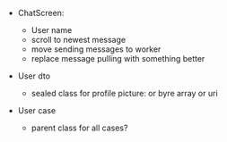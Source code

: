 * ChatScreen:
    * User name
    * scroll to newest message
    * move sending messages to worker 
    * replace message pulling with something better

* User dto
  * sealed class for profile picture: or byre array or uri 

* User case
  * parent class for all cases?
  